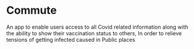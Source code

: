 # Commute

An app to enable users access to all Covid related information along with the ability to show their vaccination status to others, In order to relieve tensions of getting infected caused in Public places